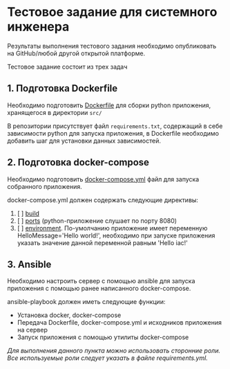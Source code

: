 # Тестовое задание для системного инженера

Результаты выполнения тестового задания необходимо опубликовать на GitHub/любой другой открытой платформе.

Тестовое задание состоит из трех задач

## 1. Подготовка Dockerfile

Необходимо подготовить [Dockerfile](https://docs.docker.com/engine/reference/builder/) для сборки python приложения, 
хранящегося в директории `src/`

В репозитории присутствует файл `requirements.txt`, содержащий в себе зависимости python для запуска приложения, в Dockerfile необходимо добавить шаг для установки данных зависимостей.

## 2. Подготовка docker-compose

   Необходимо подготовить [docker-compose.yml](https://docs.docker.com/compose/compose-file/compose-file-v3/) файл для запуска собранного приложения.

   docker-compose.yml должен содержать следующие директивы:
1. [ ]    [build](https://docs.docker.com/compose/compose-file/compose-file-v3/#build) 
2. [ ]    [ports](https://docs.docker.com/compose/compose-file/compose-file-v3/#ports) (python-приложение слушает по порту 8080)
3. [ ]    [environment](https://docs.docker.com/compose/compose-file/compose-file-v3/#environment). По-умолчанию приложение имеет переменную HelloMessage='Hello world!', необходимо при запуске приложения указать значение данной переменной равным 'Hello iac!'

## 3. Ansible
Необходимо настроить сервер с помощью ansible для запуска приложения с помощью ранее написанного docker-compose.

   ansible-playbook должен иметь следующие функции:
- Установка docker, docker-compose
- Передача Dockerfile, docker-compose.yml и исходников приложения на сервер
- Запуск приложения с помощью утилиты docker-compose


_Для выполнения данного пункта можно использовать сторонние роли.
Все используемые роли следует указать в файле requirements.yml._